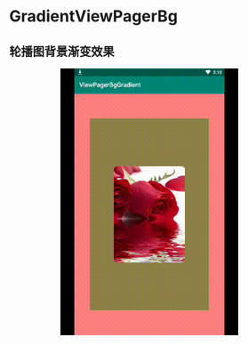 # GradientViewPagerBg
轮播图背景渐变效果
-------------------------------------------------------------------------

<div align="center">
    <img src="https://github.com/FPhoenixCorneaE/GradientViewPagerBg/blob/f745c0e14b9f1e99d6a4c9d7669eeb6c85a01f84/preview/gradient_bg.gif" width="320"/>
</div>
